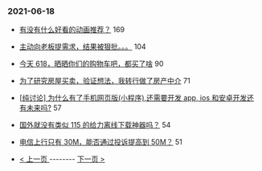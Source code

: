 ### 2021-06-18 
- [有没有什么好看的动画推荐？](https://www.v2ex.com/t/784224) 169
- [主动向老板提需求，结果被狠批。。。](https://www.v2ex.com/t/784059) 104
- [今天 618，晒晒你们的购物车吧，都买了啥](https://www.v2ex.com/t/784168) 90
- [为了研究房屋买卖，验证想法，我转行做了房产中介](https://www.v2ex.com/t/784160) 71
- [[纯讨论] 为什么有了手机网页版(小程序),还需要开发 app, ios 和安卓开发还有未来吗?](https://www.v2ex.com/t/784089) 57
- [国外就没有类似 115 的给力离线下载神器吗？](https://www.v2ex.com/t/784123) 54
- [电信上行只有 30M，能否通过投诉提高到 50M？](https://www.v2ex.com/t/784169) 51 

- [ < 上一页 ](https://github.com/able8/v2ex-hot-record/blob/master/2021-06-17.md) -------- [ 下一页 > ](https://github.com/able8/v2ex-hot-record/blob/master/2021-06-19.md)